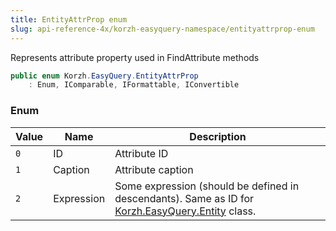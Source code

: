 ```yaml
---
title: EntityAttrProp enum
slug: api-reference-4x/korzh-easyquery-namespace/entityattrprop-enum
---
```



Represents attribute property used in FindAttribute methods
```csharp
public enum Korzh.EasyQuery.EntityAttrProp
    : Enum, IComparable, IFormattable, IConvertible

```

### Enum

| Value | Name | Description | 
| --- | --- | --- | 
| `0` | ID | Attribute ID | 
| `1` | Caption | Attribute caption | 
| `2` | Expression | Some expression (should be defined in descendants). Same as ID for [Korzh.EasyQuery.Entity](/api-reference-4x/korzh-easyquery-namespace/entity-class) class. |